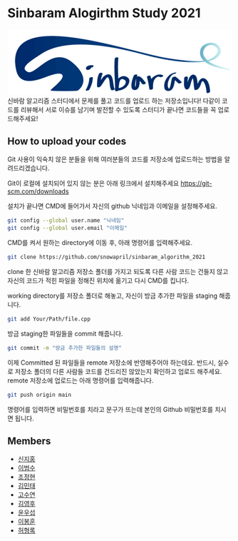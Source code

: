 # Sinbaram Alogirthm Study 2021
![LOGO](logo.png)
신바람 알고리즘 스터디에서 문제를 풀고 코드를 업로드 하는 저장소입니다!
다같이 코드를 리뷰해서 서로 이슈를 남기며 발전할 수 있도록 스터디가 끝나면 코드들을 꼭 업로드해주세요!

## How to upload your codes
Git 사용이 익숙치 않은 분들을 위해 여러분들의 코드를 저장소에 업로드하는 방법을 알려드리겠습니다.

Git이 로컬에 설치되어 있지 않는 분은 아래 링크에서 설치해주세요
https://git-scm.com/downloads

설치가 끝나면 CMD에 들어가서 자신의 github 닉네임과 이메일을 설정해주세요.
```bash
git config --global user.name "닉네임"
git config --global user.email "이메일"
```

CMD를 켜서 원하는 directory에 이동 후, 아래 명령어를 입력해주세요.
```bash
git clone https://github.com/snowapril/sinbaram_algorithm_2021
```

clone 한 신바람 알고리즘 저장소 폴더를 가지고 되도록 다른 사람 코드는 건들지 않고 
자신의 코드가 적힌 파일을 정해진 위치에 옮기고 다시 CMD를 킵니다.

working directory를 저장소 폴더로 해놓고, 자신이 방금 추가한 파일을 staging 해줍니다.
```bash
git add Your/Path/file.cpp
```

방금 staging한 파일들을 commit 해줍니다.
```bash
git commit -m "방금 추가한 파일들의 설명"
```

이제 Committed 된 파일들을 remote 저장소에 반영해주어야 하는데요. 
반드시, 실수로 저장소 폴더의 다른 사람들 코드를 건드리진 않았는지 확인하고 업로드 해주세요.
remote 저장소에 업로드는 아래 명령어를 입력해줍니다.
```bash
git push origin main
```

명령어를 입력하면 비밀번호를 치라고 문구가 뜨는데 본인의 Github 비밀번호를 치시면 됩니다.

## Members
* [신지홍](https://github.com/snowapril)
* [이범수](https://github.com/snowapril)
* [조정현](https://github.com/snowapril)
* [김민태](https://github.com/snowapril)
* [고수연](https://github.com/snowapril)
* [김영후](https://github.com/snowapril)
* [윤우섭](https://github.com/snowapril)
* [이봉훈](https://github.com/snowapril)
* [허형록](https://github.com/snowapril)